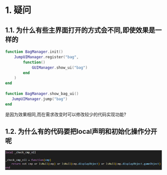 # 1. 疑问
## 1.1. 为什么有些主界面打开的方式会不同,即使效果是一样的
```lua
function BagManager.init()
    JumpUIManager.register("bag",
        function()
            GUIManager.show_ui("bag")
        end
    )
end

function BagManager.show_bag_ui()
   JumpUIManager.jump("bag")
end
```
是因为效果相同,而在需求改变时可以修改较少的代码实现功能?

## 1.2. 为什么有的代码要把local声明和初始化操作分开呢
![](_v_images/20200227111302162_29492.png)